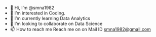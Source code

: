 - 👋 Hi, I’m @smna1982
- 👀 I’m interested in Coding.
- 🌱 I’m currently learning Data Analytics
- 💞️ I’m looking to collaborate on Data Science
- 📫 How to reach me Reach me on on Mail ID smna1982@gmail.com

<!---
smna1982/smna1982 is a ✨ special ✨ repository because its `README.md` (this file) appears on your GitHub profile.
You can click the Preview link to take a look at your changes.
--->
